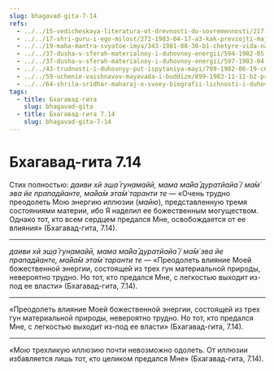 ```yaml
---
slug: bhagavad-gita-7-14
refs:
  - ../../15-vedicheskaya-literatura-ot-drevnosti-do-sovremennosti/217-1981-03-02-a2-istorii-shrimad-bhagavatam-prizvany-napravit-dushu-k-krishne.md
  - ../../17-shri-guru-i-ego-milost/272-1983-04-17-a3-kak-prevzojti-majyu.md
  - ../../19-maha-mantra-svyatoe-imya/343-1981-08-30-b1-chetyre-vida-namabhasy.md
  - ../../37-dusha-v-sferah-materialnoy-i-duhovnoy-energii/594-1982-05-01-a3-etapy-pogruzheniya-dushi-v-majyu-i-osvobozhdenie-ot-ee-vliyaniya.md
  - ../../37-dusha-v-sferah-materialnoy-i-duhovnoy-energii/597-1983-04-25-a1-osvobozhdenie-dushi-ot-vlasti-maji.md
  - ../../43-trudnosti-i-duhovnyy-put-ispytaniya-mayi/709-1982-06-19-c6-proverki-predannosti-ot-bogatstva-do-predlozheniya-stat-shivoj.md
  - ../../59-uchenie-vaishnavov-mayavada-i-buddizm/899-1983-11-11-b2-predannost-prevyshe-osvobozhdeniya-v-brahmane.md
  - ../../64-shrila-sridhar-maharaj-o-svoey-biografii-lichnosti-i-duhovnom-opyte/972-1983-07-25-c-d-shrila-shridhar-maharadzh-o-svoej-biografii-v-gaudiya-mathe-chast-2.md
tags:
  - title: Бхагавад-гита
    slug: bhagavad-gita
  - title: Бхагавад-гита 7.14
    slug: bhagavad-gita-7-14
---
```


# Бхагавад-гита 7.14

Стих полностью: *даиви хй эш̣а̄ гун̣амайӣ, мама ма̄йа̄ дуратйайа̄ / ма̄м̇ эва йе прападйанте, ма̄йа̄м эта̄м̇ таранти те* — «Очень трудно преодолеть Мою энергию иллюзии (*майю*), представленную тремя состояниями материи, ибо Я наделил ее божественным могуществом. Однако тот, кто всем сердцем предался Мне, освобождается от ее влияния» (Бхагавад-гита, 7.14).

---

*даиви хй эш̣а̄ гун̣амайӣ, мама ма̄йа̄ дуратйайа̄ / ма̄м̇ эва йе прападйанте, ма̄йа̄м эта̄м̇ таранти те* — «Преодолеть влияние Моей божественной энергии, состоящей из трех гун материальной природы, невероятно трудно. Но тот, кто предался Мне, с легкостью выходит из-под ее власти» (Бхагавад-гита, 7.14).

---

«Преодолеть влияние Моей божественной энергии, состоящей из трех гун материальной природы, невероятно трудно. Но тот, кто предался Мне, с легкостью выходит из-под ее власти» (Бхагавад-гита, 7.14).

---

«Мою трехликую иллюзию почти невозможно одолеть. От иллюзии избавляется лишь тот, кто целиком предался Мне» (Бхагавад-гита, 7.14).
